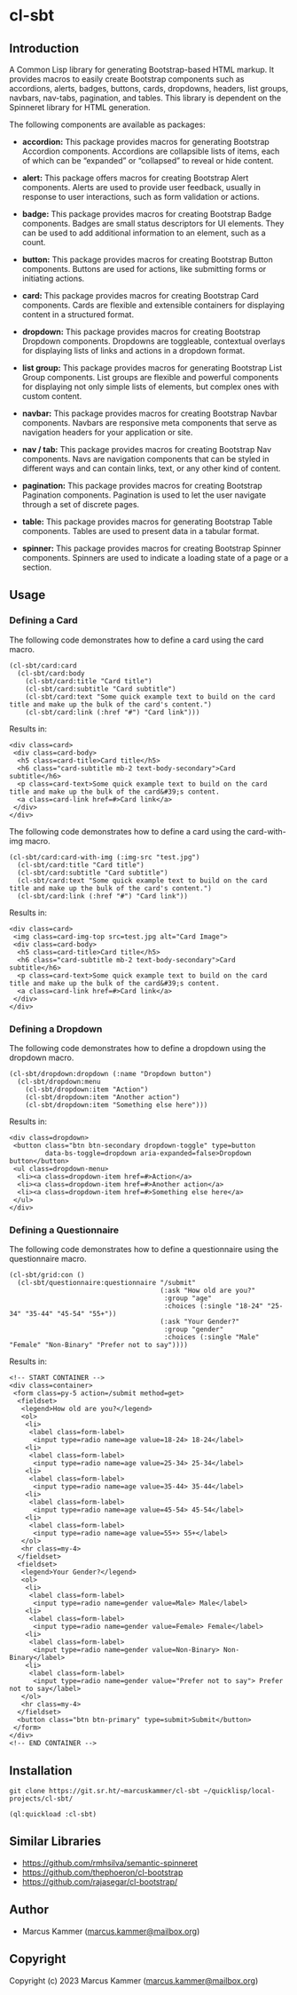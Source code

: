 

# cl-sbt


## Introduction

A Common Lisp library for generating Bootstrap-based HTML markup. It provides
macros to easily create Bootstrap components such as accordions, alerts,
badges, buttons, cards, dropdowns, headers, list groups, navbars, nav-tabs,
pagination, and tables. This library is dependent on the Spinneret library for
HTML generation.

The following components are available as packages:

-   **accordion:** This package provides macros for generating Bootstrap Accordion
    components. Accordions are collapsible lists of items, each of which can be
    &ldquo;expanded&rdquo; or &ldquo;collapsed&rdquo; to reveal or hide content.

-   **alert:** This package offers macros for creating Bootstrap Alert components.
    Alerts are used to provide user feedback, usually in response to user
    interactions, such as form validation or actions.

-   **badge:** This package provides macros for creating Bootstrap Badge
    components. Badges are small status descriptors for UI elements. They can be
    used to add additional information to an element, such as a count.

-   **button:** This package provides macros for creating Bootstrap Button
    components. Buttons are used for actions, like submitting forms or initiating
    actions.

-   **card:** This package provides macros for creating Bootstrap Card components.
    Cards are flexible and extensible containers for displaying content in a
    structured format.

-   **dropdown:** This package provides macros for creating Bootstrap Dropdown
    components. Dropdowns are toggleable, contextual overlays for displaying
    lists of links and actions in a dropdown format.

-   **list group:** This package provides macros for generating Bootstrap List
    Group components. List groups are flexible and powerful components for
    displaying not only simple lists of elements, but complex ones with custom
    content.

-   **navbar:** This package provides macros for creating Bootstrap Navbar
    components. Navbars are responsive meta components that serve as navigation
    headers for your application or site.

-   **nav / tab:** This package provides macros for creating Bootstrap Nav
    components. Navs are navigation components that can be styled in different
    ways and can contain links, text, or any other kind of content.

-   **pagination:** This package provides macros for creating Bootstrap Pagination
    components. Pagination is used to let the user navigate through a set of
    discrete pages.

-   **table:** This package provides macros for generating Bootstrap Table
    components. Tables are used to present data in a tabular format.

-   **spinner:** This package provides macros for creating Bootstrap Spinner
    components. Spinners are used to indicate a loading state of a page or a
    section.


## Usage


### Defining a Card

The following code demonstrates how to define a card using the card macro.

    (cl-sbt/card:card
      (cl-sbt/card:body
        (cl-sbt/card:title "Card title")
        (cl-sbt/card:subtitle "Card subtitle")
        (cl-sbt/card:text "Some quick example text to build on the card title and make up the bulk of the card's content.")
        (cl-sbt/card:link (:href "#") "Card link")))

Results in:

    <div class=card>
     <div class=card-body>
      <h5 class=card-title>Card title</h5>
      <h6 class="card-subtitle mb-2 text-body-secondary">Card subtitle</h6>
      <p class=card-text>Some quick example text to build on the card title and make up the bulk of the card&#39;s content.
      <a class=card-link href=#>Card link</a>
     </div>
    </div>

The following code demonstrates how to define a card using the card-with-img macro.

    (cl-sbt/card:card-with-img (:img-src "test.jpg")
      (cl-sbt/card:title "Card title")
      (cl-sbt/card:subtitle "Card subtitle")
      (cl-sbt/card:text "Some quick example text to build on the card title and make up the bulk of the card's content.")
      (cl-sbt/card:link (:href "#") "Card link"))

Results in:

    <div class=card>
     <img class=card-img-top src=test.jpg alt="Card Image">
     <div class=card-body>
      <h5 class=card-title>Card title</h5>
      <h6 class="card-subtitle mb-2 text-body-secondary">Card subtitle</h6>
      <p class=card-text>Some quick example text to build on the card title and make up the bulk of the card&#39;s content.
      <a class=card-link href=#>Card link</a>
     </div>
    </div>


### Defining a Dropdown

The following code demonstrates how to define a dropdown using the dropdown
macro.

    (cl-sbt/dropdown:dropdown (:name "Dropdown button")
      (cl-sbt/dropdown:menu
        (cl-sbt/dropdown:item "Action")
        (cl-sbt/dropdown:item "Another action")
        (cl-sbt/dropdown:item "Something else here")))

Results in:

    <div class=dropdown>
     <button class="btn btn-secondary dropdown-toggle" type=button
             data-bs-toggle=dropdown aria-expanded=false>Dropdown button</button>
     <ul class=dropdown-menu>
      <li><a class=dropdown-item href=#>Action</a>
      <li><a class=dropdown-item href=#>Another action</a>
      <li><a class=dropdown-item href=#>Something else here</a>
     </ul>
    </div>


### Defining a Questionnaire

The following code demonstrates how to define a questionnaire using the
questionnaire macro.

    (cl-sbt/grid:con ()
      (cl-sbt/questionnaire:questionnaire "/submit"
                                          (:ask "How old are you?"
                                           :group "age"
                                           :choices (:single "18-24" "25-34" "35-44" "45-54" "55+"))
                                          (:ask "Your Gender?"
                                           :group "gender"
                                           :choices (:single "Male" "Female" "Non-Binary" "Prefer not to say"))))

Results in:

    <!-- START CONTAINER -->
    <div class=container>
     <form class=py-5 action=/submit method=get>
      <fieldset>
       <legend>How old are you?</legend>
       <ol>
        <li>
         <label class=form-label>
          <input type=radio name=age value=18-24> 18-24</label>
        <li>
         <label class=form-label>
          <input type=radio name=age value=25-34> 25-34</label>
        <li>
         <label class=form-label>
          <input type=radio name=age value=35-44> 35-44</label>
        <li>
         <label class=form-label>
          <input type=radio name=age value=45-54> 45-54</label>
        <li>
         <label class=form-label>
          <input type=radio name=age value=55+> 55+</label>
       </ol>
       <hr class=my-4>
      </fieldset>
      <fieldset>
       <legend>Your Gender?</legend>
       <ol>
        <li>
         <label class=form-label>
          <input type=radio name=gender value=Male> Male</label>
        <li>
         <label class=form-label>
          <input type=radio name=gender value=Female> Female</label>
        <li>
         <label class=form-label>
          <input type=radio name=gender value=Non-Binary> Non-Binary</label>
        <li>
         <label class=form-label>
          <input type=radio name=gender value="Prefer not to say"> Prefer not to say</label>
       </ol>
       <hr class=my-4>
      </fieldset>
      <button class="btn btn-primary" type=submit>Submit</button>
     </form>
    </div>
    <!-- END CONTAINER -->


## Installation

    git clone https://git.sr.ht/~marcuskammer/cl-sbt ~/quicklisp/local-projects/cl-sbt/

    (ql:quickload :cl-sbt)


## Similar Libraries

-   <https://github.com/rmhsilva/semantic-spinneret>
-   <https://github.com/thephoeron/cl-bootstrap>
-   <https://github.com/rajasegar/cl-bootstrap/>


## Author

-   Marcus Kammer (marcus.kammer@mailbox.org)


## Copyright

Copyright (c) 2023 Marcus Kammer (marcus.kammer@mailbox.org)


